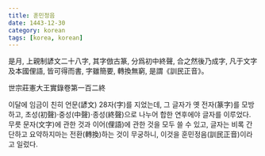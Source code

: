 ```yaml
---
title: 훈민정음
date: 1443-12-30
category: korean
tags: [korea, korean]
---
```


是月, 上親制諺文二十八字, 其字倣古篆, 分爲初中終聲, 合之然後乃成字, 凡于文字及本國俚語, 皆可得而書, 字雖簡要, 轉換無窮, 是謂《訓民正音》。

世宗莊憲大王實錄卷第一百二終

이달에 임금이 친히 언문(諺文) 28자(字)를 지었는데, 그 글자가 옛 전자(篆字)를 모방하고, 초성(初聲)·중성(中聲)·종성(終聲)으로 나누어 합한 연후에야 글자를 이루었다. 무릇 문자(文字)에 관한 것과 이어(俚語)에 관한 것을 모두 쓸 수 있고, 글자는 비록 간단하고 요약하지마는 전환(轉換)하는 것이 무궁하니, 이것을 훈민정음(訓民正音)이라고 일렀다.
